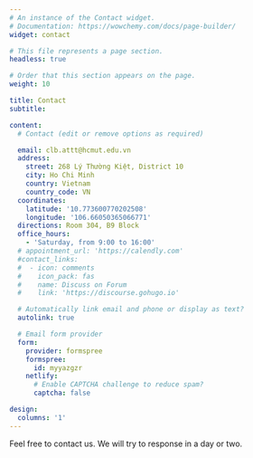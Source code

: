 ```yaml
---
# An instance of the Contact widget.
# Documentation: https://wowchemy.com/docs/page-builder/
widget: contact

# This file represents a page section.
headless: true

# Order that this section appears on the page.
weight: 10

title: Contact
subtitle:

content:
  # Contact (edit or remove options as required)

  email: clb.attt@hcmut.edu.vn
  address:
    street: 268 Lý Thường Kiệt, District 10
    city: Ho Chi Minh
    country: Vietnam
    country_code: VN
  coordinates:
    latitude: '10.773600770202508'
    longitude: '106.66050365066771'
  directions: Room 304, B9 Block
  office_hours:
    - 'Saturday, from 9:00 to 16:00'
  # appointment_url: 'https://calendly.com'
  #contact_links:
  #  - icon: comments
  #    icon_pack: fas
  #    name: Discuss on Forum
  #    link: 'https://discourse.gohugo.io'

  # Automatically link email and phone or display as text?
  autolink: true

  # Email form provider
  form:
    provider: formspree
    formspree:
      id: myyazgzr
    netlify:
      # Enable CAPTCHA challenge to reduce spam?
      captcha: false

design:
  columns: '1'
---
```


Feel free to contact us. We will try to response in a day or two.
